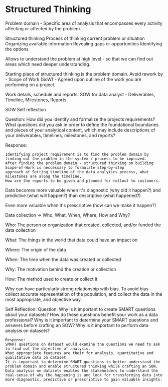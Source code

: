 # Structured Thinking

Problem domain - Specific area of analysis that encompasses every activity affecting or affected by the problem.

Structured thinking
    Process of thinking current problem or situation
    Organizing available information
    Revealing gaps or opportunities
    Identifying the options

Allows to understand the problem at high level - so that we can find out areas which need deeper understanding.

Starting place of structured thinking is the problem domain.
Avoid rework by - Scope of Work (SoW) - Agreed upon outline of the work you are performing on a project.

Work details, schedule and reports.
SOW for data analyst - Deliverables, Timeline, Milestones, Reports.

SOW Self reflection

Question:
    How did you identify and formalize the projects requirements?
    What questions did you ask in order to define the foundational boundaries and pieces of your analytical content,
    which may include descriptions of your deliverables, timelines, milestones, and reports?

Response:

    Identifying project requirement is to find the problem domain by finding out the problem in the system / process to be improved.
    After finding the problem domain - structured thinking on building Scope-of-Work is neccessary to formulate step-by-step
    approach of Setting timeline of the data analytics process, what milestones are along the timeline,
    How are the reports to be given and planned for rollout to customers.

Data becomes more valuable when it's diagnostic (why did it happen?) and predictive (what will happen?) than descriptive (what happened?)

Even more valuable when it's prescriptive (how can we make it happen?)

Data collection => Who, What, When, Where, How and Why?

Who: The person or organization that created, collected, and/or funded the data collection

What: The things in the world that data could have an impact on

Where: The origin of the data

When: The time when the data was created or collected

Why: The motivation behind the creation or collection

How: The method used to create or collect it

Why can have particularly strong relationship with bias.
To avoid bias - collect accurate representation of the population, and collect the data in the most appropriate, and objective way.

Self Reflection:
    Question:
    Why is it important to create SMART questions about your datasets? How do these questions benefit your work as a data professional?
    Why is it important to determine your SMART questions and answers before crafting an SOW?
    Why is it important to perform data analysis on datasets?

    Response:
    SMART questions on dataset would examine the questions we need to ask to find out the objective of analysis. 
    What appropriate features are their for analysis, quantitative and qualitative data on dataset.
    It is important to determine SMART questions to better understand the problem domain and enable structured thinking while crafting an SOW.
    Data analysis on datasets enables the stakeholders to understand the real-sense of why the happening is and look for transforming data into more diagnostic, predictive or prescriptive to gain valuable insights.
